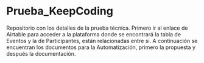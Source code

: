 # Prueba_KeepCoding
Repositorio con los detalles de la prueba técnica.
Primero ir al enlace de Airtable para acceder a la plataforma donde se encontrará la tabla de Eventos y la de Participantes, están relacionadas entre si.
A continuación se encuentran los documentos para la Automatización, primero la propuesta y después la documentación.

